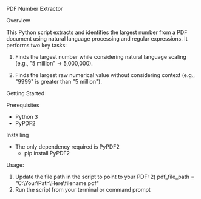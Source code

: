 PDF Number Extractor

Overview

This Python script extracts and identifies the largest number from a PDF document using natural language processing and regular expressions. It performs two key tasks:

1) Finds the largest number while considering natural language scaling (e.g., "5 million" → 5,000,000).

2) Finds the largest raw numerical value without considering context (e.g., "9999" is greater than "5 million").

Getting Started

Prerequisites
* Python 3 
* PyPDF2 

Installing 
* The only dependency required is PyPDF2
  * pip install PyPDF2

Usage: 
1) Update the file path in the script to point to your PDF: 
   2) pdf_file_path = "C:\\Your\\Path\\Here\\filename.pdf"
3) Run the script from your terminal or command prompt